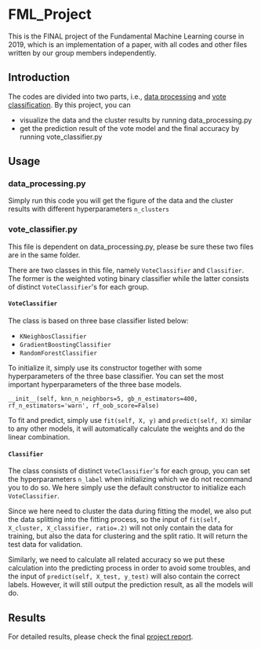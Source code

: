 # FML_Project
This is the FINAL project of the Fundamental Machine Learning course in 2019, which is an implementation of a paper, with all codes and other files written by our group members independently.

## Introduction
The codes are divided into two parts, i.e., [data processing](./data_processing.py) and [vote classification](./vote_classifier.py). By this project, you can

- visualize the data and the cluster results by running data_processing.py
- get the prediction result of the vote model and the final accuracy by running vote_classifier.py

## Usage

### data_processing.py

Simply run this code you will get the figure of the data and the cluster results with different hyperparameters `n_clusters`

### vote_classifier.py

This file is dependent on data_processing.py, please be sure these two files are in the same folder.

There are two classes in this file, namely `VoteClassifier` and `Classifier`. The former is the weighted voting binary classifier while the latter consists of distinct `VoteClassifier`'s for each group.

#### `VoteClassifier`

The class is based on three base classifier listed below:

- `KNeighbosClassifier`
- `GradientBoostingClassifier`
- `RandomForestClassifier`

To initialize it, simply use its constructor together with some hyperparameters of the three base classifier. You can set the most important hyperparameters of the three base models.

```
__init__(self, knn_n_neighbors=5, gb_n_estimators=400, rf_n_estimators='warn', rf_oob_score=False)
```

To fit and predict, simply use `fit(self, X, y)` and `predict(self, X)` similar to any other models, it will automatically calculate the weights and do the linear combination.

#### `Classifier`

The class consists of distinct `VoteClassifier`'s for each group, you can set the hyperparameters `n_label` when initializing which we do not recommand you to do so. We here simply use the default constructor to initialize each `VoteClassifier`.

Since we here need to cluster the data during fitting the model, we also put the data splitting into the fitting process, so the input of `fit(self, X_cluster, X_classifier, ratio=.2)` will not only contain the data for training, but also the data for clustering and the split ratio. It will return the test data for validation.

Similarly, we need to calculate all related accuracy so we put these calculation into the predicting process in order to avoid some troubles, and the input of `predict(self, X_test, y_test)` will also contain the correct labels. However, it will still output the prediction result, as all the models will do.

## Results

For detailed results, please check the final [project report](./report.pdf).
